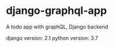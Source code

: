 # django-graphql-app

A todo app with graphQL, Django backend

django version: 2.1
python version: 3.7
